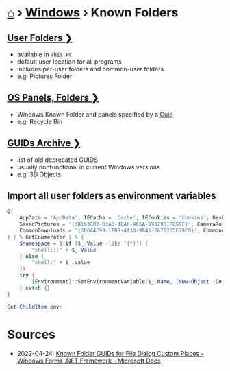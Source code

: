 # [⌂](../../README.md) › [Windows](../../README.md#windows) › Known Folders


## [User Folders ❯](user-folders.md)

- available in `This PC`
- default user location for all programs
- includes per-user folders and common-user folders
- e.g: Pictures Folder


## [OS Panels, Folders ❯](guids.md)

- Windows Known Folder and panels specified by a [Guid](https://docs.microsoft.com/en-us/dotnet/api/system.guid)
- e.g: Recycle Bin


## [GUIDs Archive ❯](guids-archive.md)

- list of old deprecated GUIDS
- usually nonfunctional in current Windows versions
- e.g: 3D Objects


## Import all user folders as environment variables

```powershell
@{
    AppData = 'AppData'; IECache = 'Cache'; IECookies = 'Cookies'; Desktop = 'Desktop'; Favorites = 'Favorites'; History = 'History'; LocalAppData = 'Local AppData'; Music = 'My Music'; Pictures = 'My Pictures'; Videos = 'My Video'; Documents = 'Personal'; Downloads = '{374DE290-123F-4565-9164-39C4925E467B}'; NetworkShortcuts = 'NetHood'; PrinterShortcuts = 'PrintHood'; Programs = 'Programs'; Recent = 'Recent'; SendTo = 'SendTo'; StartMenu = 'Start Menu'; Startup = 'Startup'; Templates = 'Templates'; CloudRoot = '{A52BBA46-E9E1-435F-B3D9-28DAA648C0F6}';
    SavedPictures = '{3B193882-D3AD-4EAB-965A-69829D1FB59F}'; CameraRoll = '{AB5FB87B-7CE2-4F83-915D-550846C9537B}'; Screenshots = '{B7BEDE81-DF94-4682-A7D8-57A52620B86F}'; LocalDocuments = '{F42EE2D3-909F-4907-8871-4C22FC0BF756}'; LocalDownloads = '{7D83EE9B-2244-4E70-B1F5-5393042AF1E4}'; LocalMusic = '{A0C69A99-21C8-4671-8703-7934162FCF1D}'; LocalPictures = '{0DDD015D-B06C-45D5-8C4C-F59713854639}'; LocalVideos = '{35286A68-3C57-41A1-BBB1-0EAE73D76C95}';
    CommonDownloads = '{3D644C9B-1FB8-4f30-9B45-F670235F79C0}'; CommonAppData = 'Common AppData'; CommonDesktop = 'Common Desktop'; CommonDocuments = 'Common Documents'; CommonPrograms = 'Common Programs'; CommonStartMenu = 'Common Start Menu'; CommonStartup = 'Common Startup'; CommonTemplates = 'Common Templates'; CommonMusic = 'CommonMusic'; CommonPictures = 'CommonPictures'; CommonVideos = 'CommonVideo';
} | % GetEnumerator | % {
    $namespace = $(if ($_.Value -like '{*}') {
        "shell:::" + $_.Value
    } else {
        "shell:" + $_.Value
    })
    try {
        [Environment]::SetEnvironmentVariable($_.Name, (New-Object -ComObject Shell.Application).NameSpace($namespace).Self.Path)
    } catch {}
}
```

```powershell
Get-ChildItem env:
```


# Sources

- 2022-04-24: [Known Folder GUIDs for File Dialog Custom Places - Windows Forms .NET Framework - Microsoft Docs](https://docs.microsoft.com/en-us/dotnet/desktop/winforms/controls/known-folder-guids-for-file-dialog-custom-places?view=netframeworkdesktop-4.8)